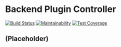 # Backend Plugin Controller

[![Build Status](https://travis-ci.org/ramrod-project/backend-controller.svg?branch=dev)](https://travis-ci.org/ramrod-project/backend-controller)
[![Maintainability](https://api.codeclimate.com/v1/badges/ac60584073fa61270243/maintainability)](https://codeclimate.com/github/ramrod-project/backend-controller/maintainability)
[![Test Coverage](https://api.codeclimate.com/v1/badges/ac60584073fa61270243/test_coverage)](https://codeclimate.com/github/ramrod-project/backend-controller/test_coverage)

## (Placeholder)